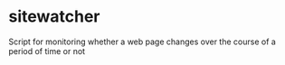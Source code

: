 sitewatcher
===========

Script for monitoring whether a web page changes over the course of a period of time or not